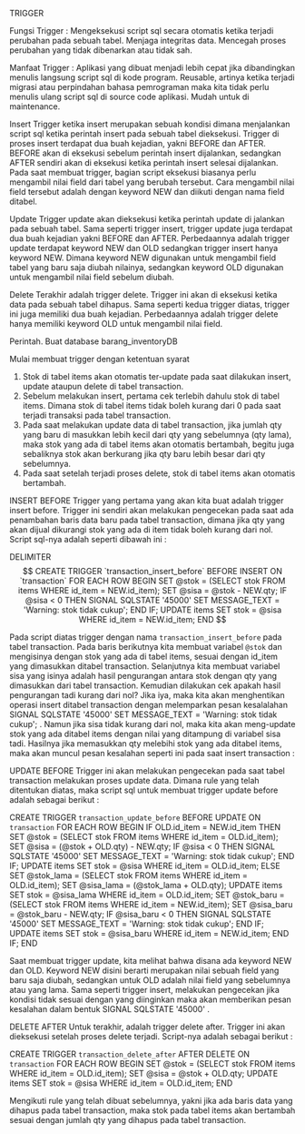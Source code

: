 TRIGGER

Fungsi Trigger :
Mengeksekusi script sql secara otomatis ketika terjadi perubahan pada sebuah tabel.
Menjaga integritas data.
Mencegah proses perubahan yang tidak dibenarkan atau tidak sah.

Manfaat Trigger :
Aplikasi yang dibuat menjadi lebih cepat jika dibandingkan menulis langsung script sql di kode program.
Reusable, artinya ketika terjadi migrasi atau perpindahan bahasa pemrograman 
maka kita tidak perlu menulis
ulang script sql di source code aplikasi.
Mudah untuk di maintenance.

Insert
Trigger ketika insert merupakan sebuah kondisi dimana menjalankan script sql 
ketika perintah insert pada sebuah tabel dieksekusi. Trigger di proses insert terdapat 
dua buah kejadian, yakni BEFORE dan AFTER. BEFORE akan di eksekusi sebelum 
perintah insert dijalankan, sedangkan AFTER sendiri akan di eksekusi ketika perintah 
insert selesai dijalankan. Pada saat membuat trigger, bagian script eksekusi 
biasanya perlu mengambil nilai field dari tabel yang berubah tersebut. 
Cara mengambil nilai field tersebut adalah dengan keyword NEW dan diikuti dengan nama field ditabel.

Update
Trigger update akan dieksekusi ketika perintah update di jalankan pada sebuah tabel. 
Sama seperti trigger insert, trigger update juga terdapat dua buah kejadian yakni BEFORE dan AFTER.
Perbedaannya adalah trigger update terdapat keyword NEW dan OLD sedangkan trigger insert hanya keyword 
NEW. Dimana keyword NEW digunakan untuk mengambil field tabel yang baru saja diubah nilainya,
sedangkan keyword OLD digunakan untuk mengambil nilai field sebelum diubah.

Delete
Terakhir adalah trigger delete. Trigger ini akan di eksekusi ketika data pada sebuah tabel dihapus. 
Sama seperti kedua trigger diatas, trigger ini juga memiliki dua buah kejadian.
Perbedaannya adalah trigger delete hanya memiliki keyword OLD untuk mengambil nilai field.

Perintah. Buat database barang_inventoryDB

Mulai membuat trigger dengan ketentuan syarat

1. Stok di tabel items akan otomatis ter-update pada saat dilakukan insert, 
   update ataupun delete di tabel transaction.
2. Sebelum melakukan insert, pertama cek terlebih dahulu stok di tabel items.
   Dimana stok di tabel items tidak boleh kurang dari 0 pada saat terjadi transaksi 
   pada tabel transaction.
3. Pada saat melakukan update data di tabel transaction, jika jumlah qty yang baru 
   di masukkan lebih kecil dari qty yang sebelumnya (qty lama), maka stok 
   yang ada di tabel items akan otomatis bertambah, begitu juga sebaliknya stok akan berkurang 
   jika qty baru lebih besar dari qty sebelumnya.
4. Pada saat setelah terjadi proses delete, stok di tabel items akan otomatis bertambah.



INSERT BEFORE
Trigger yang pertama yang akan kita buat adalah trigger insert before. 
Trigger ini sendiri akan melakukan pengecekan pada saat ada penambahan baris data baru 
pada tabel transaction, dimana jika qty yang akan dijual dikurangi stok yang ada di item 
tidak boleh kurang dari nol. Script sql-nya adalah seperti dibawah ini :

DELIMITER $$
CREATE TRIGGER `transaction_insert_before` BEFORE INSERT ON `transaction` FOR EACH ROW BEGIN
SET @stok = (SELECT stok FROM items WHERE id_item = NEW.id_item);
SET @sisa = @stok - NEW.qty;
IF @sisa < 0 THEN
	SIGNAL SQLSTATE '45000' SET MESSAGE_TEXT = 'Warning: stok tidak cukup'; 
END IF;
UPDATE items SET stok = @sisa WHERE id_item = NEW.id_item;
END
$$



Pada script diatas trigger dengan nama `transaction_insert_before` pada tabel transaction. 
Pada baris berikutnya kita membuat variabel `@stok` dan mengisinya dengan stok yang ada di tabel items, 
sesuai dengan id_item yang dimasukkan ditabel transaction. Selanjutnya kita 
membuat variabel sisa yang isinya adalah hasil pengurangan antara stok dengan qty yang 
dimasukkan dari tabel transaction. Kemudian dilakukan cek apakah hasil pengurangan tadi kurang dari nol? 
Jika iya, maka kita akan menghentikan operasi insert ditabel transaction dengan melemparkan pesan 
kesalalahan SIGNAL SQLSTATE '45000' SET MESSAGE_TEXT = 'Warning: stok tidak cukup'; . 
Namun jika sisa tidak kurang dari nol, maka kita akan meng-update stok yang ada ditabel items 
dengan nilai yang ditampung di variabel sisa tadi. Hasilnya jika memasukkan qty melebihi 
stok yang ada ditabel items, maka akan muncul pesan kesalahan seperti ini pada saat insert 
transaction :



UPDATE BEFORE
Trigger ini akan melakukan pengecekan pada saat tabel transaction melakukan proses update data. 
Dimana rule yang telah ditentukan diatas, maka script sql untuk membuat trigger update before 
adalah sebagai berikut :

CREATE  TRIGGER `transaction_update_before` BEFORE UPDATE ON `transaction` FOR EACH ROW 
BEGIN
IF OLD.id_item = NEW.id_item THEN 
	SET @stok = (SELECT stok FROM items WHERE id_item = OLD.id_item);
	SET @sisa = (@stok + OLD.qty) - NEW.qty;
	IF @sisa < 0 THEN
		SIGNAL SQLSTATE '45000' SET MESSAGE_TEXT = 'Warning: stok tidak cukup'; 
	END IF;
	UPDATE items SET stok = @sisa WHERE id_item = OLD.id_item;
ELSE
	SET @stok_lama = (SELECT stok FROM items WHERE id_item = OLD.id_item);
	SET @sisa_lama = (@stok_lama + OLD.qty);
	UPDATE items SET stok = @sisa_lama WHERE id_item = OLD.id_item;
	SET @stok_baru = (SELECT stok FROM items WHERE id_item = NEW.id_item);
	SET @sisa_baru = @stok_baru - NEW.qty;
	IF @sisa_baru < 0 THEN
		SIGNAL SQLSTATE '45000' SET MESSAGE_TEXT = 'Warning: stok tidak cukup'; 
	END IF;
	UPDATE items SET stok = @sisa_baru WHERE id_item = NEW.id_item;
END IF;
END


Saat membuat trigger update, kita melihat bahwa disana ada keyword NEW dan OLD.
Keyword NEW disini berarti merupakan nilai sebuah field yang baru saja diubah, 
sedangkan untuk OLD adalah nilai field yang sebelumnya atau yang lama. Sama seperti trigger insert, 
melakukan pengecekan jika kondisi tidak sesuai dengan yang diinginkan maka akan memberikan 
pesan kesalahan dalam bentuk SIGNAL SQLSTATE '45000' .

DELETE AFTER
Untuk terakhir, adalah trigger delete after. Trigger ini akan dieksekusi 
setelah proses delete terjadi. Script-nya adalah sebagai berikut :

CREATE TRIGGER `transaction_delete_after` AFTER DELETE ON `transaction` FOR EACH ROW 
BEGIN
SET @stok = (SELECT stok FROM items WHERE id_item = OLD.id_item);
SET @sisa = @stok + OLD.qty;
UPDATE items SET stok = @sisa WHERE id_item = OLD.id_item;
END

Mengikuti rule yang telah dibuat sebelumnya, yakni jika ada baris data yang dihapus pada
tabel transaction, maka stok pada tabel items akan bertambah sesuai dengan jumlah qty yang dihapus 
pada tabel transaction.
